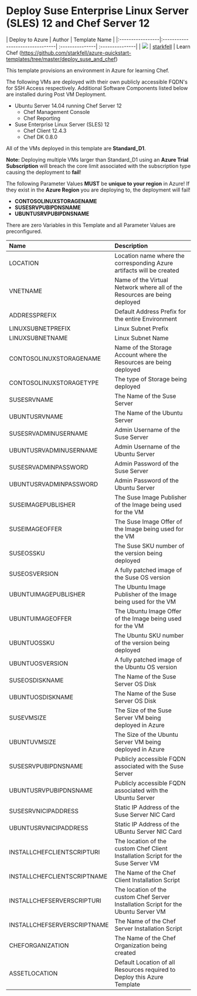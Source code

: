 # Deploy Suse Enterprise Linux Server (SLES) 12 and Chef Server 12

| Deploy to Azure  | Author                          | Template Name   |
|:-----------------|:--------------------------------| :---------------| :---------------|
| <a href="https://portal.azure.com/#create/Microsoft.Template/uri/https%3A%2F%2Fraw.githubusercontent.com%2Fstarkfell%2Fazure-quickstart-templates%2Fmaster%2Fdeploy_suse_and_chef%2Fdeploy_suse_and_chef%2FTemplates%2Fdeploy_suse_and_chef.json" target="_blank"><img src="http://azuredeploy.net/deploybutton_small.png"/></a> | [starkfell](https://github.com/starkfell) | Learn Chef (https://github.com/starkfell/azure-quickstart-templates/tree/master/deploy_suse_and_chef)

This template provisions an environment in Azure for learning Chef.
 
 The following VMs are deployed with their own publicly accessible FQDN's for SSH Access respectively. Additional Software Components listed below are installed during Post VM Deployment.
 - Ubuntu Server 14.04 running Chef Server 12
   - Chef Management Console
   - Chef Reporting
 - Suse Enterprise Linux Server (SLES) 12
   - Chef Client 12.4.3
   - Chef DK 0.8.0

All of the VMs deployed in this template are **Standard_D1**. 

**Note:** Deploying multiple VMs larger than Standard_D1 using an **Azure Trial Subscription** will breach the core limit associated with the subscription type causing the deployment to **fail**!

The following Parameter Values **MUST** be **unique to your region** in Azure! If they exist in the **Azure Region** you are deploying to, the deployment will fail!

 - **CONTOSOLINUXSTORAGENAME**
 - **SUSESRVPUBIPDNSNAME**
 - **UBUNTUSRVPUBIPDNSNAME**

There are zero Variables in this Template and all Parameter Values are preconfigured.

| Name             | Description                      |
|:-----------------| :--------------------------------|
| LOCATION | Location name where the corresponding Azure artifacts will be created |
| VNETNAME | Name of the Virtual Network where all of the Resources are being deployed |
| ADDRESSPREFIX | Default Address Prefix for the entire Environment |
| LINUXSUBNETPREFIX | Linux Subnet Prefix |
| LINUXSUBNETNAME | Linux Subnet Name |
| CONTOSOLINUXSTORAGENAME | Name of the Storage Account where the Resources are being deployed |
| CONTOSOLINUXSTORAGETYPE | The type of Storage being deployed |
| SUSESRVNAME | The Name of the Suse Server|
| UBUNTUSRVNAME | The Name of the Ubuntu Server |
| SUSESRVADMINUSERNAME | Admin Username of the Suse Server |
| UBUNTUSRVADMINUSERNAME | Admin Username of the Ubuntu Server |
| SUSESRVADMINPASSWORD | Admin Password of the Suse Server |
| UBUNTUSRVADMINPASSWORD | Admin Password of the Ubuntu Server |
| SUSEIMAGEPUBLISHER | The Suse Image Publisher of the Image being used for the VM |
| SUSEIMAGEOFFER | The Suse Image Offer of the Image being used for the VM |
| SUSEOSSKU | The Suse SKU number of the version being deployed |
| SUSEOSVERSION | A fully patched image of the Suse OS version |
| UBUNTUIMAGEPUBLISHER | The Ubuntu Image Publisher of the Image being used for the VM |
| UBUNTUIMAGEOFFER | The Ubuntu Image Offer of the Image being used for the VM |
| UBUNTUOSSKU | The Ubuntu SKU number of the version being deployed |
| UBUNTUOSVERSION | A fully patched image of the Ubuntu OS version |
| SUSEOSDISKNAME | The Name of the Suse Server OS Disk |
| UBUNTUOSDISKNAME | The Name of the Suse Server OS Disk |
| SUSEVMSIZE | The Size of the Suse Server VM being deployed in Azure |
| UBUNTUVMSIZE | The Size of the Ubuntu Server VM being deployed in Azure |
| SUSESRVPUBIPDNSNAME | Publicly accessible FQDN associated with the Suse Server|
| UBUNTUSRVPUBIPDNSNAME | Publicly accessible FQDN associated with the Ubuntu Server |
| SUSESRVNICIPADDRESS | Static IP Address of the Suse Server NIC Card |
| UBUNTUSRVNICIPADDRESS | Static IP Address of the UBuntu Server NIC Card |
| INSTALLCHEFCLIENTSCRIPTURI | The location of the custom Chef Client Installation Script for the Suse Server VM |
| INSTALLCHEFCLIENTSCRIPTNAME | The Name of the Chef Client Installation Script |
| INSTALLCHEFSERVERSCRIPTURI | The location of the custom Chef Server Installation Script for the Ubuntu Server VM |
| INSTALLCHEFSERVERSCRIPTNAME | The Name of the Chef Server Installation Script |
| CHEFORGANIZATION | The Name of the Chef Organization being created |
| ASSETLOCATION | Default Location of all Resources required to Deploy this Azure Template |
